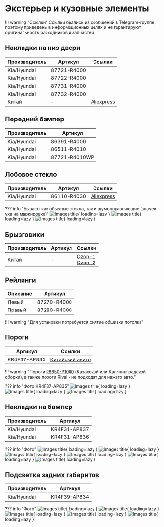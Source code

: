 # Экстерьер и кузовные элементы

!!! warning "Ссылки"
    Ссылки брались из сообщений в [Telegram-группе](https://t.me/Kia_Sportage_5_Turbo), поэтому приведены в информационных целях и не гарантируют оригинальность расходников и запчастей.

## Накладки на низ двери

| Производитель | Артикул   | Ссылки |
|---|---|---|
| Kia/Hyundai |87721-R4000 |
| Kia/Hyundai |87722-R4000 |
| Kia/Hyundai |87731-R4000 |
| Kia/Hyundai |87732-R4000 |
| Китай | - | [Aliexpress](https://aliexpress.ru/item/1005007795959195.html)|

## Передний бампер 

| Производитель | Артикул   |
|---|---|
| Kia/Hyundai |86391-R4000 |
| Kia/Hyundai |86511-R4010 |
| Kia/Hyundai |87721-R4010WP |

## Лобовое стекло

| Производитель | Артикул | Ссылки |
|---|---| --- |
| Kia/Hyundai | 86110-R4030 | [Aliexpress](https://sl.aliexpress.ru/p?key=d2KcV8Z) |


??? info "Бывают как обычные стекла, так и шумоподавляющие (значек уха на маркировке)"
    ![Images title](../images/glass_1.jpg){ loading=lazy }
    ![Images title](../images/glass_2.jpg){ loading=lazy }
    ![Images title](../images/glass_3.jpg){ loading=lazy }


## Брызговики

| Производитель | Артикул   | Ссылки |
|---|---|---|
| Китай | - | [Ozon-1](https://ozon.ru/t/mzDJV1R)<br>[Ozon-2](https://ozon.ru/t/2HeQkRS)|

## Рейлинги

| Описание | Артикул |
| --- | --- |
| Левый | 87270-R4000 |
| Правый| 87280-R4000 |

!!! warning "Для установки потребуется снятие обшивки потолка"

## Пороги
| Артикул | Ссылки |
|---|---|
| KR4F37-AP835 | [Китайский авито](https://www.goofish.com/item?spm=a21ybx.personal.feeds.5.fdff6ac2bfnfSn&id=971696335272&categoryId=50023914)|


!!! warning "Пороги [R8650-P1000](https://www.kia.ru/service/accessories/R8650P1000/) (Казахской или Калининградской сборки), а также пороги Rival - не подходят для нажего авто."


??? info "Фото KR4F37-AP835"
    ![Images title](../images/KR4F37-AP835_1.avif){ loading=lazy }
    ![Images title](../images/KR4F37-AP835_2.avif){ loading=lazy }
    ![Images title](../images/KR4F37-AP835_3.avif){ loading=lazy }

## Накладки на бампер
| Производитель | Артикул |
| --- | --- |
| Kia/Hyundai | KR4F31-AP837 |
| Kia/Hyundai| KR4F31-AP836 |

??? info "Фото"
    ![Images title](../images/KR4F31-AP837_1.avif){ loading=lazy }
    ![Images title](../images/KR4F31-AP837_2.avif){ loading=lazy }
    ![Images title](../images/KR4F31-AP837_3.avif){ loading=lazy }
    ![Images title](../images/KR4F31-AP837_4.avif){ loading=lazy }
    ![Images title](../images/KR4F31-AP837_5.avif){ loading=lazy }
    ![Images title](../images/KR4F31-AP837_6.avif){ loading=lazy }

## Подсветка задних габаритов
| Производитель | Артикул |
| --- | --- |
| Kia/Hyundai | KR4F39-AP834 |

??? info "Фото"
    ![Images title](../images/KR4F39-AP834_1.avif){ loading=lazy }
    ![Images title](../images/KR4F39-AP834_2.avif){ loading=lazy }
    ![Images title](../images/KR4F39-AP834_3.avif){ loading=lazy }
    ![Images title](../images/KR4F39-AP834_4.avif){ loading=lazy }
    ![Images title](../images/KR4F39-AP834_5.avif){ loading=lazy }

